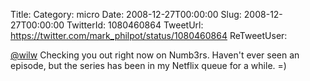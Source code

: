 Title: 
Category: micro
Date: 2008-12-27T00:00:00
Slug: 2008-12-27T00:00:00
TwitterId: 1080460864
TweetUrl: https://twitter.com/mark_philpot/status/1080460864
ReTweetUser: 

[@wilw](https://twitter.com/wilw) Checking you out right now on Numb3rs. Haven't ever seen an episode, but the series has been in my Netflix queue for a while. =)